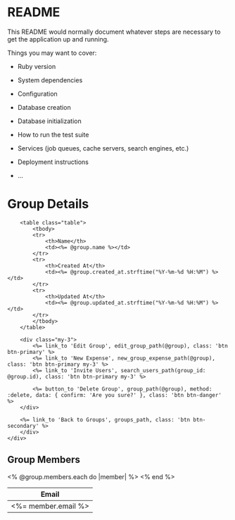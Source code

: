 # README

This README would normally document whatever steps are necessary to get the
application up and running.

Things you may want to cover:

* Ruby version

* System dependencies

* Configuration

* Database creation

* Database initialization

* How to run the test suite

* Services (job queues, cache servers, search engines, etc.)

* Deployment instructions

* ...
<div class="container">
    <div class="row">
        <div class="col-md-6 offset-md-3">
        <h1 class="my-4">Group Details</h1>

        <table class="table">
            <tbody>
            <tr>
                <th>Name</th>
                <td><%= @group.name %></td>
            </tr>
            <tr>
                <th>Created At</th>
                <td><%= @group.created_at.strftime("%Y-%m-%d %H:%M") %></td>
            </tr>
            <tr>
                <th>Updated At</th>
                <td><%= @group.updated_at.strftime("%Y-%m-%d %H:%M") %></td>
            </tr>
            </tbody>
        </table>

        <div class="my-3">
            <%= link_to 'Edit Group', edit_group_path(@group), class: 'btn btn-primary' %>
            <%= link_to 'New Expense', new_group_expense_path(@group), class: 'btn btn-primary my-3' %>
            <%= link_to 'Invite Users', search_users_path(group_id: @group.id), class: 'btn btn-primary my-3' %>

            <%= button_to 'Delete Group', group_path(@group), method: :delete, data: { confirm: 'Are you sure?' }, class: 'btn btn-danger' %>
        </div>

        <%= link_to 'Back to Groups', groups_path, class: 'btn btn-secondary' %>
        </div>
    </div>
</div>

<!-- Other content of the show.html.erb file -->
<!-- Other content -->

<h2>Group Members</h2>
<table class="table mt-4">
  <thead>
    <tr>
      <th>Email</th>
    </tr>
  </thead>
  <tbody>
    <% @group.members.each do |member| %>
      <tr>
        <td><%= member.email %></td>
      </tr>
    <% end %>
  </tbody>
</table>
